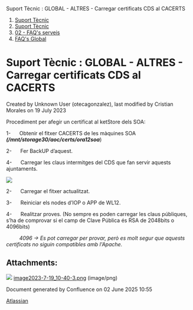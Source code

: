 Suport Tècnic : GLOBAL - ALTRES - Carregar certificats CDS al CACERTS  

1.  [Suport Tècnic](index.md)
2.  [Suport Tècnic](13893782.md)
3.  [02 - FAQ's serveis](26313393.md)
4.  [FAQ's Global](28705585.md)

Suport Tècnic : GLOBAL - ALTRES - Carregar certificats CDS al CACERTS
=====================================================================

Created by Unknown User (otecagonzalez), last modified by Cristian Morales on 19 July 2023

Procediment per afegir un certificat al ketStore dels SOA:

  

1-      Obtenir el fitxer CACERTS de les màquines SOA **_(/mnt/storage30/aoc/certs/ora12soa_**)

2-      Fer BackUP d’aquest.

4-      Carregar les claus intermitges del CDS que fan servir aquests ajuntaments.

![](attachments/30870049/93356721.png)

2-      Carregar el fitxer actualitzat.

3-      Reiniciar els nodes d’IOP o APP de WL12.

4-      Realitzar proves. (No sempre es poden carregar les claus públiques, s’ha de comprovar si el camp de Clave Pública és RSA de 2048bits o 4096bits)

         _4096 → Es pot carregar per provar, però es molt segur que aquests certificats no siguin compatibles amb l'Apache._

  

Attachments:
------------

![](images/icons/bullet_blue.gif) [image2023-7-19\_10-40-3.png](attachments/30870049/93356721.png) (image/png)  

Document generated by Confluence on 02 June 2025 10:55

[Atlassian](http://www.atlassian.com/)